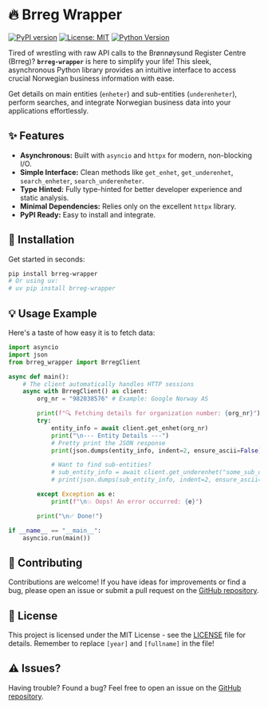 # 🔥 Brreg Wrapper

[![PyPI version](https://img.shields.io/pypi/v/brreg-wrapper.svg)](https://pypi.org/project/brreg-wrapper/)
[![License: MIT](https://img.shields.io/badge/License-MIT-yellow.svg)](https://opensource.org/licenses/MIT)
[![Python Version](https://img.shields.io/pypi/pyversions/brreg-wrapper.svg)](https://pypi.org/project/brreg-wrapper/)

<!-- Optional: Add build status badge if you set up CI beyond publishing -->
<!-- [![Build Status](https://github.com/sondreal/brreg-wrapper/actions/workflows/your-ci-workflow.yml/badge.svg)](https://github.com/sondreal/brreg-wrapper/actions/workflows/your-ci-workflow.yml) -->

Tired of wrestling with raw API calls to the Brønnøysund Register Centre (Brreg)? **`brreg-wrapper`** is here to simplify your life! This sleek, asynchronous Python library provides an intuitive interface to access crucial Norwegian business information with ease.

Get details on main entities (`enheter`) and sub-entities (`underenheter`), perform searches, and integrate Norwegian business data into your applications effortlessly.

## ✨ Features

- **Asynchronous:** Built with `asyncio` and `httpx` for modern, non-blocking I/O.
- **Simple Interface:** Clean methods like `get_enhet`, `get_underenhet`, `search_enheter`, `search_underenheter`.
- **Type Hinted:** Fully type-hinted for better developer experience and static analysis.
- **Minimal Dependencies:** Relies only on the excellent `httpx` library.
- **PyPI Ready:** Easy to install and integrate.

## 🚀 Installation

Get started in seconds:

```bash
pip install brreg-wrapper
# Or using uv:
# uv pip install brreg-wrapper
```

## 💡 Usage Example

Here's a taste of how easy it is to fetch data:

```python
import asyncio
import json
from brreg_wrapper import BrregClient

async def main():
    # The client automatically handles HTTP sessions
    async with BrregClient() as client:
        org_nr = "982038576" # Example: Google Norway AS

        print(f"🔍 Fetching details for organization number: {org_nr}")
        try:
            entity_info = await client.get_enhet(org_nr)
            print("\n--- Entity Details ---")
            # Pretty print the JSON response
            print(json.dumps(entity_info, indent=2, ensure_ascii=False))

            # Want to find sub-entities?
            # sub_entity_info = await client.get_underenhet("some_sub_org_nr")
            # print(json.dumps(sub_entity_info, indent=2, ensure_ascii=False))

        except Exception as e:
            print(f"\n💥 Oops! An error occurred: {e}")

        print("\n✅ Done!")

if __name__ == "__main__":
    asyncio.run(main())
```

## 🤝 Contributing

Contributions are welcome! If you have ideas for improvements or find a bug, please open an issue or submit a pull request on the [GitHub repository](https://github.com/sondreal/brreg-wrapper).

## 📜 License

This project is licensed under the MIT License - see the [LICENSE](LICENSE) file for details. Remember to replace `[year]` and `[fullname]` in the file!

## ⚠️ Issues?

Having trouble? Found a bug? Feel free to open an issue on the [GitHub repository](https://github.com/sondreal/brreg-wrapper/issues).
